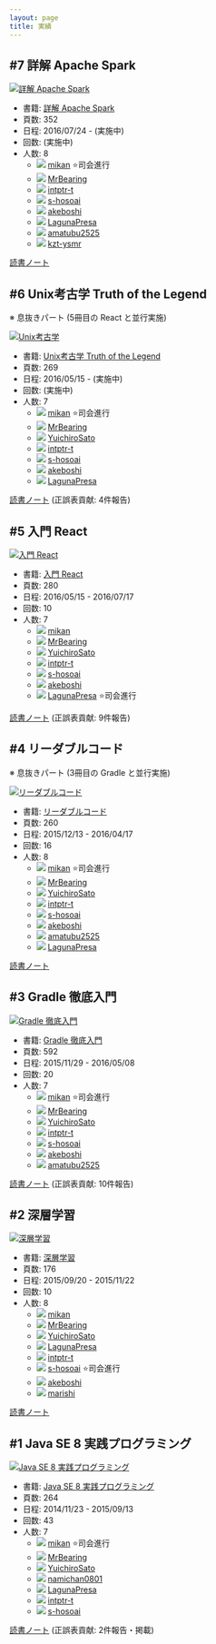 ```yaml
---
layout: page
title: 実績
---
```


## #7 詳解 Apache Spark

[![](/images/cover-spark.jpg "詳解 Apache Spark")](/workshop/7-spark)

* 書籍: [詳解 Apache Spark](/workshop/7-spark)
* 頁数: 352
* 日程: 2016/07/24 - (実施中)
* 回数: (実施中)
* 人数: 8
  * ![](/images/users/mikan_16.png) [mikan](https://github.com/mikan) :star:司会進行
  * ![](/images/users/MrBearing_16.png) [MrBearing](https://github.com/MrBearing) 
  * ![](/images/users/intptr-t_16.png) [intptr-t](https://github.com/intptr-t)
  * ![](/images/users/s-hosoai_16.png) [s-hosoai](https://github.com/s-hosoai)
  * ![](/images/users/akeboshi_16.png) [akeboshi](https://github.com/akeboshi)
  * ![](/images/users/LagunaPresa_16.png) [LagunaPresa](https://github.com/LagunaPresa)
  * ![](/images/users/amatubu2525_16.png) [amatubu2525](https://github.com/amatubu2525)
  * ![](/images/users/kzt-ysmr_16.png) [kzt-ysmr](https://github.com/kzt-ysmr)

[読書ノート](/note/7-spark) 

## #6 Unix考古学 Truth of the Legend

※ 息抜きパート (5冊目の React と並行実施)

[![](/images/cover-unix.jpg "Unix考古学")](/workshop/6-unix)

* 書籍: [Unix考古学 Truth of the Legend](/workshop/6-unix)
* 頁数: 269
* 日程: 2016/05/15 - (実施中)
* 回数: (実施中)
* 人数: 7
  * ![](/images/users/mikan_16.png) [mikan](https://github.com/mikan) :star:司会進行
  * ![](/images/users/MrBearing_16.png) [MrBearing](https://github.com/MrBearing) 
  * ![](/images/users/YuichiroSato_16.png) [YuichiroSato](https://github.com/YuichiroSato)
  * ![](/images/users/intptr-t_16.png) [intptr-t](https://github.com/intptr-t)
  * ![](/images/users/s-hosoai_16.png) [s-hosoai](https://github.com/s-hosoai)
  * ![](/images/users/akeboshi_16.png) [akeboshi](https://github.com/akeboshi)
  * ![](/images/users/LagunaPresa_16.png) [LagunaPresa](https://github.com/LagunaPresa)

[読書ノート](/note/6-unix) (正誤表貢献: 4件報告)

## #5 入門 React

[![](/images/cover-react.png "入門 React")](/workshop/5-react)

* 書籍: [入門 React](/workshop/5-react)
* 頁数: 280
* 日程: 2016/05/15 - 2016/07/17
* 回数: 10
* 人数: 7
  * ![](/images/users/mikan_16.png) [mikan](https://github.com/mikan)
  * ![](/images/users/MrBearing_16.png) [MrBearing](https://github.com/MrBearing) 
  * ![](/images/users/YuichiroSato_16.png) [YuichiroSato](https://github.com/YuichiroSato)
  * ![](/images/users/intptr-t_16.png) [intptr-t](https://github.com/intptr-t)
  * ![](/images/users/s-hosoai_16.png) [s-hosoai](https://github.com/s-hosoai)
  * ![](/images/users/akeboshi_16.png) [akeboshi](https://github.com/akeboshi)
  * ![](/images/users/LagunaPresa_16.png) [LagunaPresa](https://github.com/LagunaPresa) :star:司会進行

[読書ノート](/note/5-react) (正誤表貢献: 9件報告)

## #4 リーダブルコード

※ 息抜きパート (3冊目の Gradle と並行実施)

[![](/images/cover-readablecode.jpg "リーダブルコード")](/workshop/4-readablecode)

* 書籍: [リーダブルコード](/workshop/4-readablecode)
* 頁数: 260
* 日程: 2015/12/13 - 2016/04/17
* 回数: 16
* 人数: 8
  * ![](/images/users/mikan_16.png) [mikan](https://github.com/mikan) :star:司会進行
  * ![](/images/users/MrBearing_16.png) [MrBearing](https://github.com/MrBearing) 
  * ![](/images/users/YuichiroSato_16.png) [YuichiroSato](https://github.com/YuichiroSato)
  * ![](/images/users/intptr-t_16.png) [intptr-t](https://github.com/intptr-t)
  * ![](/images/users/s-hosoai_16.png) [s-hosoai](https://github.com/s-hosoai)
  * ![](/images/users/akeboshi_16.png) [akeboshi](https://github.com/akeboshi)
  * ![](/images/users/amatubu2525_16.png) [amatubu2525](https://github.com/amatubu2525)
  * ![](/images/users/LagunaPresa_16.png) [LagunaPresa](https://github.com/LagunaPresa) 
  
[読書ノート](/note/4-readablecode) 

## #3 Gradle 徹底入門

[![](/images/cover-gradle.jpg "Gradle 徹底入門")](/workshop/3-gradle)

* 書籍: [Gradle 徹底入門](/workshop/3-gradle)
* 頁数: 592
* 日程: 2015/11/29 - 2016/05/08
* 回数: 20
* 人数: 7
  * ![](/images/users/mikan_16.png) [mikan](https://github.com/mikan) :star:司会進行
  * ![](/images/users/MrBearing_16.png) [MrBearing](https://github.com/MrBearing) 
  * ![](/images/users/YuichiroSato_16.png) [YuichiroSato](https://github.com/YuichiroSato)
  * ![](/images/users/intptr-t_16.png) [intptr-t](https://github.com/intptr-t)
  * ![](/images/users/s-hosoai_16.png) [s-hosoai](https://github.com/s-hosoai)
  * ![](/images/users/akeboshi_16.png) [akeboshi](https://github.com/akeboshi)
  * ![](/images/users/amatubu2525_16.png) [amatubu2525](https://github.com/amatubu2525)

[読書ノート](/note/3-gradle) (正誤表貢献: 10件報告)

## #2 深層学習

[![](/images/cover-deeplearning.jpg "深層学習")](/workshop/2-deeplearning)

* 書籍: [深層学習](/workshop/2-deeplearning)
* 頁数: 176
* 日程: 2015/09/20 - 2015/11/22
* 回数: 10
* 人数: 8
  * ![](/images/users/mikan_16.png) [mikan](https://github.com/mikan)
  * ![](/images/users/MrBearing_16.png) [MrBearing](https://github.com/MrBearing) 
  * ![](/images/users/YuichiroSato_16.png) [YuichiroSato](https://github.com/YuichiroSato)
  * ![](/images/users/LagunaPresa_16.png) [LagunaPresa](https://github.com/LagunaPresa) 
  * ![](/images/users/intptr-t_16.png) [intptr-t](https://github.com/intptr-t)
  * ![](/images/users/s-hosoai_16.png) [s-hosoai](https://github.com/s-hosoai) :star:司会進行
  * ![](/images/users/akeboshi_16.png) [akeboshi](https://github.com/akeboshi)
  * ![](/images/users/marishi_16.png) [marishi](https://github.com/marishi)

[読書ノート](/note/3-unix)

## #1 Java SE 8 実践プログラミング

[![](/images/cover-java8.jpg "Java SE 8 実践プログラミング")](/workshop/1-java8)

* 書籍: [Java SE 8 実践プログラミング](/workshop/1-java8)
* 頁数: 264
* 日程: 2014/11/23 - 2015/09/13
* 回数: 43
* 人数: 7
  * ![](/images/users/mikan_16.png) [mikan](https://github.com/mikan) :star:司会進行
  * ![](/images/users/MrBearing_16.png) [MrBearing](https://github.com/MrBearing)
  * ![](/images/users/YuichiroSato_16.png) [YuichiroSato](https://github.com/YuichiroSato)
  * ![](/images/users/namichan0801_16.png) [namichan0801](https://github.com/namichan0801)
  * ![](/images/users/LagunaPresa_16.png) [LagunaPresa](https://github.com/LagunaPresa)
  * ![](/images/users/intptr-t_16.png) [intptr-t](https://github.com/intptr-t)
  * ![](/images/users/s-hosoai_16.png) [s-hosoai](https://github.com/s-hosoai)

[読書ノート](/note/1-java8) (正誤表貢献: 2件報告・掲載)
